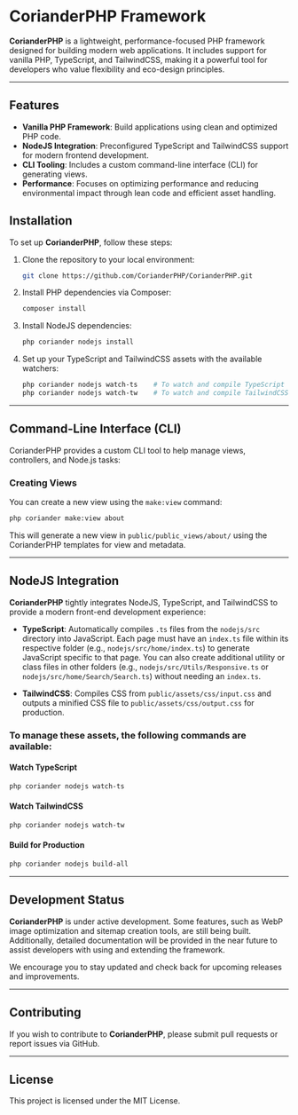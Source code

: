 # CorianderPHP Framework

**CorianderPHP** is a lightweight, performance-focused PHP framework designed for building modern web applications. It includes support for vanilla PHP, TypeScript, and TailwindCSS, making it a powerful tool for developers who value flexibility and eco-design principles.

---

## Features

- **Vanilla PHP Framework**: Build applications using clean and optimized PHP code.
- **NodeJS Integration**: Preconfigured TypeScript and TailwindCSS support for modern frontend development.
- **CLI Tooling**: Includes a custom command-line interface (CLI) for generating views.
- **Performance**: Focuses on optimizing performance and reducing environmental impact through lean code and efficient asset handling.
  
## Installation

To set up **CorianderPHP**, follow these steps:

1. Clone the repository to your local environment:
   ```bash
   git clone https://github.com/CorianderPHP/CorianderPHP.git
   ```
2. Install PHP dependencies via Composer:
   ```bash
   composer install
   ```
3. Install NodeJS dependencies:
   ```bash
   php coriander nodejs install
   ```
4. Set up your TypeScript and TailwindCSS assets with the available watchers:
   ```bash
   php coriander nodejs watch-ts    # To watch and compile TypeScript
   php coriander nodejs watch-tw    # To watch and compile TailwindCSS
   ```

---

## Command-Line Interface (CLI)

CorianderPHP provides a custom CLI tool to help manage views, controllers, and Node.js tasks:

### Creating Views

You can create a new view using the `make:view` command:
   ```bash
   php coriander make:view about
   ```
This will generate a new view in `public/public_views/about/` using the CorianderPHP templates for view and metadata.

---

## NodeJS Integration

**CorianderPHP** tightly integrates NodeJS, TypeScript, and TailwindCSS to provide a modern front-end development experience:

- **TypeScript**: Automatically compiles `.ts` files from the `nodejs/src` directory into JavaScript. Each page must have an `index.ts` file within its respective folder (e.g., `nodejs/src/home/index.ts`) to generate JavaScript specific to that page. You can also create additional utility or class files in other folders (e.g., `nodejs/src/Utils/Responsive.ts` or `nodejs/src/home/Search/Search.ts`) without needing an `index.ts`.

- **TailwindCSS**: Compiles CSS from `public/assets/css/input.css` and outputs a minified CSS file to `public/assets/css/output.css` for production.

### To manage these assets, the following commands are available:

#### Watch TypeScript
   ```bash
   php coriander nodejs watch-ts
   ```

#### Watch TailwindCSS
   ```bash
   php coriander nodejs watch-tw
   ```

#### Build for Production
   ```bash
   php coriander nodejs build-all
   ```

---

## Development Status

**CorianderPHP** is under active development. Some features, such as WebP image optimization and sitemap creation tools, are still being built. Additionally, detailed documentation will be provided in the near future to assist developers with using and extending the framework.

We encourage you to stay updated and check back for upcoming releases and improvements.

---

## Contributing

If you wish to contribute to **CorianderPHP**, please submit pull requests or report issues via GitHub.

---

## License

This project is licensed under the MIT License.